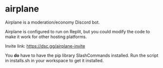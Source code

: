 # airplane
Airplane is a moderation/economy Discord bot.

Airplane is configured to run on Replit, but you could modify the code to make it work for other hosting platforms.

Invite link: https://dsc.gg/airplane-invite

You **do** have to have the pip library SlashCommands installed. Run the script in installs.sh in your workspace to get it installed.
